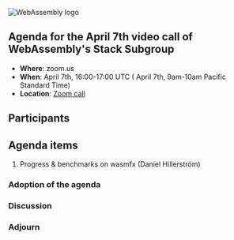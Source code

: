 ![WebAssembly logo](/images/WebAssembly.png)

## Agenda for the April 7th video call of WebAssembly's Stack Subgroup

- **Where**: zoom.us
- **When**:  April 7th, 16:00-17:00 UTC ( April 7th, 9am-10am Pacific Standard Time)
- **Location**: [Zoom call](https://zoom.us/j/91846860726?pwd=NVVNVmpvRVVFQkZTVzZ1dTFEcXgrdz09)

## Participants

## Agenda items

1. Progress & benchmarks on wasmfx (Daniel Hillerström)

### Adoption of the agenda

### Discussion

### Adjourn
